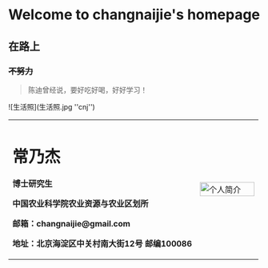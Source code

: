 # Welcome to changnaijie's homepage
## **在路上**
### ~~不努力~~
>陈迪曾经说，要好吃好喝，好好学习！

![生活照](生活照.jpg ''cnj'')


<table border="0">
  <tr>
    <td width="75%">
      <h1>常乃杰</h1>
      <p><b>博士研究生</b></p>
      <p><b>中国农业科学院农业资源与农业区划所</b></p>
      <p><b>邮箱：changnaijie@gmail.com</b></p>
      <p><b>地址：北京海淀区中关村南大街12号 邮编100086</b></p>
    </td>
    <td width="25%">
      <img src="../生活照.jpg"  width="100%" alt="个人简介" />      
    </td>
  </tr>
</table>
